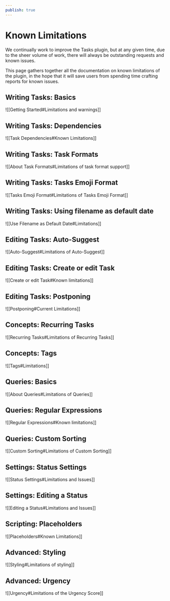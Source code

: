 ```yaml
---
publish: true
---
```


# Known Limitations

<!--

MAINTENANCE NOTES

Each time a new 'Limitations'-type section is added to another page, add:

- A level-2 heading here
- And an embedded link - `![[....]]` to the new file and heading

How we make sure this page has an Outline when published:

- Embedded headings are not shown in Outline of this file - either in Reading view and when published
- Hence a level-2 heading is added in this file, so its structure its visible
- To prevent duplicate headings being rendered, any level-2 headings in the embedded content will be hidden using CSS:
    - on the Published website
    - and in Reading mode in this vault

-->

We continually work to improve the Tasks plugin, but at any given time, due to the sheer volume of work, there will always be outstanding requests and known issues.

This page gathers together all the documentation on known limitations of the plugin, in the hope that it will save users from spending time crafting reports for known issues.

## Writing Tasks: Basics

![[Getting Started#Limitations and warnings]]

## Writing Tasks: Dependencies

![[Task Dependencies#Known Limitations]]

## Writing Tasks: Task Formats

![[About Task Formats#Limitations of task format support]]

## Writing Tasks: Tasks Emoji Format

![[Tasks Emoji Format#Limitations of Tasks Emoji Format]]

## Writing Tasks: Using filename as default date

![[Use Filename as Default Date#Limitations]]

## Editing Tasks: Auto-Suggest

![[Auto-Suggest#Limitations of Auto-Suggest]]

## Editing Tasks: Create or edit Task

![[Create or edit Task#Known limitations]]

## Editing Tasks: Postponing

![[Postponing#Current Limitations]]

## Concepts: Recurring Tasks

![[Recurring Tasks#Limitations of Recurring Tasks]]

## Concepts: Tags

![[Tags#Limitations]]

## Queries: Basics

![[About Queries#Limitations of Queries]]

## Queries: Regular Expressions

![[Regular Expressions#Known limitations]]

## Queries: Custom Sorting

![[Custom Sorting#Limitations of Custom Sorting]]

## Settings: Status Settings

![[Status Settings#Limitations and Issues]]

## Settings: Editing a Status

![[Editing a Status#Limitations and Issues]]

## Scripting: Placeholders

![[Placeholders#Known Limitations]]

## Advanced: Styling

![[Styling#Limitations of styling]]

## Advanced: Urgency

![[Urgency#Limitations of the Urgency Score]]
